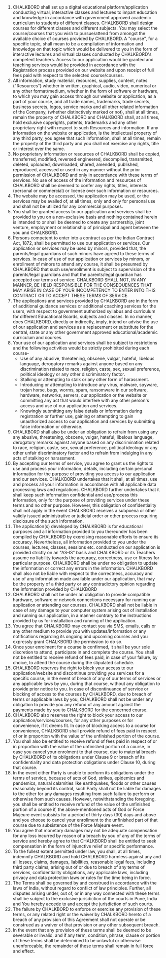 1. CHALKBORD shall set up a digital educational platform/application conducting virtual, interactive classes and lectures to impart education and knowledge in accordance with government approved academic curriculum to students of different classes. CHALKBORD shall design courses for different classes and different subjects. You may select the course/courses that you wish to pursue/attend from amongst the available choice of courses provided by CHALKBORD. A "course", for a specific topic, shall mean to be a compilation of information and knowledge on that topic which would be delivered to you in the form of interactive lectures and virtual classes conducted by CHALKBORD's competent teachers.  Access to our application would be granted and teaching services would be provided in accordance with the Registration process provided on our website and upon receipt of full fees paid with respect to the selected course/courses.  
2. All information, study material, resources, supplies, content, notes ("Resources") whether in written, graphical, audio, video, numerical or any other format/medium, whether in the form of software or hardware, to which you may gain access through our website or application, as a part of your course, and all trade names, trademarks, trade secrets, business secrets, logos, service marks and all other related information of the Company, (whether distinctively marked or not), shall at all times, remain the property of CHALKBORD and CHALKBORD shall, at all times, hold exclusive copyrights, patents, trademarks and any other proprietary right with respect to such Resources and information. If any information on the website or application, is the intellectual property of any third party, you agree that such information, shall at all times, remain the property of the third party and you shall not exercise any rights, title or interest over the same. 
3. No proprietary information or resources of CHALKBORD shall be copied, transferred, modified, reversed engineered, decompiled, transmitted, deleted, uploaded, downloaded, shared, amended, published, reproduced, accessed or used in any manner without the prior permission of CHALKBORD and only in accordance with these terms of services. No use of access of the information and resources of CHALKBORD shall be deemed to confer any rights, titles, interests (personal or commercial) or license over such information or resources.
4. The website may be accessed, the application may be used, or the services may be availed of, at all times, only and only for personal use and shall not be utilized for any commercial purposes. 
5. You shall be granted access to our application and services shall be provided to you on a non-exclusive basis and nothing contained herein is intended to or shall be deemed to create any partnership, joint venture, employment or relationship of principal and agent between the you and CHALKBORD.
6. Persons competent to enter into a contract as per the Indian Contract Act, 1872, shall be permitted to use our application or services. Our application or services may be used by minors, provided that, the parents/legal guardians of such minors have agreed to these terms of services. In case of use of our application or services by minors, or enrollment of minors to attend any course, it shall be presumed by CHALKBORD that such use/enrollment is subject to supervision of the parents/legal guardians and that the parents/legal guardian has accepted our terms of service. 
CHALKBORD SHALL NOT, IN ANY MANNER, BE HELD RESPONSIBLE FOR THE CONSEQUENCES THAT MAY ARISE IN CASE OF YOUR INCOMPETENCY TO ENTER INTO THIS CONTRACT OR TO ACCEPT THESE TERMS OF SERVICE.
7. The applications and services provided by CHALKBORD are in the form of additional guidance services or additional coaching services for the users, with respect to government authorized syllabus and curriculum for different Educational Boards, subjects and classes. In no manner, does CHALKBORD, directly or indirectly, imply, intend or advise the use of our application and services as a replacement or substitute for the central, state or any other government approved educational/academic curriculum and courses.
8. Your use of our application and services shall be subject to restrictions and the following activities would be strictly prohibited during each course-
    * Use of any abusive, threatening, obscene, vulgar, hateful, libelous language, derogatory remarks against anyone based on any discrimination related to race, religion, caste, sex, sexual preference, political ideology or any other discriminatory factor.
    * Stalking or attempting to stalk or any other form of harassment.
    * Introducing or attempting to introduce any virus, malware, spyware, trojan horse, bugs, worms, spam, ransomware in our software, hardware, networks, servers, our application or the website  or committing any act that would interfere with any other person's access and use of our application and services.
    * Knowingly submitting any false details or information during registration or further use, gaining or attempting to gain unauthorized access to our application and services by submitting false information or otherwise.
9. CHALKBORD shall also be under an obligation to refrain from using any any abusive, threatening, obscene, vulgar, hateful, libelous language, derogatory remarks against anyone based on any discrimination related to race, religion, caste, sex, sexual preference, political ideology or any other unfair discriminatory factor and to refrain from indulging in any acts of stalking or harassment. 
10. By accepting our terms of service, you agree to grant us the rights to use and process your information, details, including certain personal information for the purpose of providing you access to our application and our services. CHALKBORD undertakes that it shall, at all times, use and process all your information in accordance with all applicable data processing laws and regulations. CHALKBORD further undertakes that it shall keep such information confidential and use/process this information, only for the purpose of providing services under these terms and no other purpose. However, this obligation of confidentiality shall not apply in the event CHALKBORD receives a subpoena or other validly issued administrative or judicial order or other process requiring disclosure of the such Information.
11. The application(s) developed by CHALKBORD is for educational purposes and all information provided to you thereunder has been compiled by CHALKBORD by exercising reasonable efforts to ensure its accuracy. Nevertheless, all information provided to you under the courses, lectures, classes, sessions etc. conducted on our application is provided strictly on an "AS-IS" basis and CHALKBORD or its Teachers assume no liability towards the accuracy, correctness, use or fitness for particular purpose. CHALKBORD shall be under no obligation to update the information or correct any errors in the information. CHALKBORD shall also not be liable with respect to the correctness, accuracy and use of any information made available under our application, that may be the property of a third party or any contradictory opinion regarding the information provided by CHALKBORD
12. CHALKBORD shall not be under an obligation to provide compatible hardware, software or network connections necessary for running our application or attending our courses. CHALKBORD shall not be liable in case of any damage to your computer system arising out of installation and running our application, in a manner contrary to the instructions provided by us for installation and running of the application. 
13. You agree that CHALKBORD may contact you via SMS, emails, calls or any other medium to provide you with updates/information or any notifications regarding its ongoing and upcoming courses and you expressly grant CHALKBORD the permission to do so. 
14. Once your enrolment for a course is confirmed, it shall be your sole discretion to attend, participate in and complete the course. You shall not be entitled to receive refund of fees paid, in case of your failure, by choice, to attend the course during the stipulated schedule.
15. CHALKBORD reserves the right to block your access to our application/website and discontinue providing you services for a specific course, in the event of breach of any of our terms of services or any applicable laws by you, during that course, without any obligation to provide prior notice to you. In case of discontinuance of service or blocking of access to the courses by CHALKBORD, due to breach of terms or applicable laws by you, CHALKBORD shall not be under any obligation to provide you any refund of any amount against the payments made by you to CHALKBORD for the concerned course.
16. CHALKBORD also reserves the right to block your access to our application/services/courses, for any other purposes or for convenience, if it deems fit. In case of blocking access to a course for convenience, CHALKBORD shall provide refund of fees paid in respect of or in proportion with the value of the unfinished portion of the course. 
17. You shall also be entitled to receive refund of fees paid in respect of or in proportion with the value of the unfinished portion of a course, in case you cancel your enrolment to that course, due to material breach by CHALKBORD of its obligations under Clause 9 or breach of its confidentiality and data protection obligations under Clause 10, during that course.
18. In the event either Party is unable to perform its obligations under the terms of service, because of acts of God, strikes, epidemics and pandemics, natural calamities like earthquakes, floods or other causes reasonably beyond its control, such Party shall not be liable for damages to the other for any damages resulting from such failure to perform or otherwise from such causes. However, notwithstanding the foregoing, you shall be entitled to receive refund of the value of the unfinished portion of a course if, the above-mentioned acts of God or Force Majeure event subsists for a period of thirty days (30) days and above and you choose to cancel your enrollment to the unfinished part of that course due to subsistence of the Force Majeure event.
19. You agree that monetary damages may not be adequate compensation for any loss incurred by reason of a breach by you of any of the terms of service and hereby agree to that CHALKBORD shall be entitled to seek compensation in the form of injunctive relief or specific performance.
20. To the fullest extent permitted under law, you shall, at all times, indemnify CHALKBORD and hold CHALKBORD harmless against any and all losses, claims, damages, liabilities, reasonable legal fees, including third party claims, arising out of or due to breach of any terms of services, confidentiality obligations, any applicable laws, including privacy and data protection laws or rules for the time being in force.
21. The Terms shall be governed by and construed in accordance with the laws of India, without regard to conflict of law principles. Further, all disputes arising under, out of, or in any way connected with these terms shall be subject to the exclusive jurisdiction of the courts in Pune, India and You hereby accede to and accept the jurisdiction of such courts.
22. The failure by CHALKBORD to enforce or exercise any provision of these terms, or any related right or the waiver by CHALKBORD hereto of a breach of any provision of this Agreement shall not operate or be construed as a waiver of that provision or any other subsequent breach.
23. In the event that any provision of these terms shall be deemed to be severable or invalid, and if any term, condition, phrase, clause or portion of these terms shall be determined to be unlawful or otherwise unenforceable, the remainder of these terms shall remain in full force and effect.
